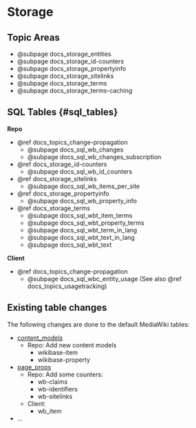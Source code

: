 # Storage

## Topic Areas

* @subpage docs_storage_entities
* @subpage docs_storage_id-counters
* @subpage docs_storage_propertyinfo
* @subpage docs_storage_sitelinks
* @subpage docs_storage_terms
* @subpage docs_storage_terms-caching

## SQL Tables {#sql_tables}

**Repo**

* @ref docs_topics_change-propagation
  * @subpage docs_sql_wb_changes
  * @subpage docs_sql_wb_changes_subscription
* @ref docs_storage_id-counters
  * @subpage docs_sql_wb_id_counters
* @ref docs_storage_sitelinks
  * @subpage docs_sql_wb_items_per_site
* @ref docs_storage_propertyinfo
  * @subpage docs_sql_wb_property_info
* @ref docs_storage_terms
  * @subpage docs_sql_wbt_item_terms
  * @subpage docs_sql_wbt_property_terms
  * @subpage docs_sql_wbt_term_in_lang
  * @subpage docs_sql_wbt_text_in_lang
  * @subpage docs_sql_wbt_text

**Client**

* @ref docs_topics_change-propagation
  * @subpage docs_sql_wbc_entity_usage (See also @ref docs_topics_usagetracking)

## Existing table changes

The following changes are done to the default MediaWiki tables:
* [content_models]
  * Repo: Add new content models
    * wikibase-item
    * wikibase-property
* [page_props]
  * Repo: Add some counters:
    * wb-claims
    * wb-identifiers
    * wb-sitelinks
  * Client:
    * wb_item
* ...

[content_models]: https://www.mediawiki.org/wiki/Manual:Content_models_table
[page_props]: https://www.mediawiki.org/wiki/Manual:Page_props_table
